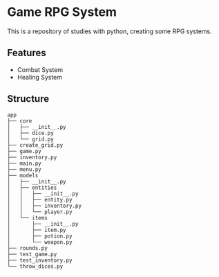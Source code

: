 # Game RPG System

This is a repository of studies with python, creating some RPG systems.

## Features
- Combat System
- Healing System

## Structure

```
app
├── core
│   ├── __init__.py
│   ├── dice.py
│   └── grid.py
├── create_grid.py
├── game.py
├── inventory.py
├── main.py
├── menu.py
├── models
│   ├── __init__.py
│   ├── entities
│   │   ├── __init__.py
│   │   ├── entity.py
│   │   ├── inventory.py
│   │   └── player.py
│   └── items
│       ├── __init__.py
│       ├── item.py
│       ├── potion.py
│       └── weapon.py
├── rounds.py
├── test_game.py
├── test_inventory.py
└── throw_dices.py
```

